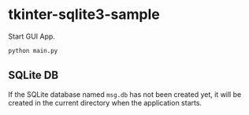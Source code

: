 # tkinter-sqlite3-sample

Start GUI App.

```sh
python main.py
```

## SQLite DB
If the SQLite database named `msg.db` has not been created yet, it will be created in the current directory when the application starts.